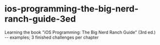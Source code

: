 ios-programming-the-big-nerd-ranch-guide-3ed
============================================

Learning the book "iOS Programming: The Big Nerd Ranch Guide" (3rd ed.) -- examples; 3 finished challenges per chapter